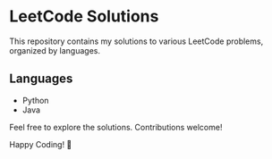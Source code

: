 # LeetCode Solutions

This repository contains my solutions to various LeetCode problems, organized by languages.
## Languages
- Python
- Java


Feel free to explore the solutions. Contributions welcome!

Happy Coding! 🚀
